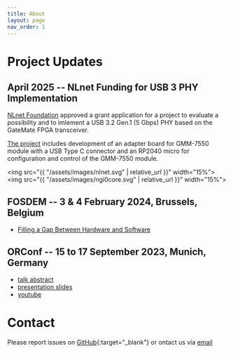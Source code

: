 ```yaml
---
title: About
layout: page
nav_order: 1
---
```

# Project Updates

##  April 2025 -- NLnet Funding for USB 3 PHY Implementation

[NLnet Foundation](https://nlnet.nl/)
approved a grant application for a project to evaluate
a possibility and to imlement a USB 3.2 Gen.1 (5&nbsp;Gbps) PHY based
on the GateMate FPGA transceiver.

[The project](https://nlnet.nl/project/GateMate-USB3-PHY/)
includes development of an adapter board for GMM-7550 module
with a USB Type C connector and an RP2040 micro for configuration and
control of the GMM-7550 module.

<img src="{{ "/assets/images/nlnet.svg" | relative_url }}" width="15%">
&nbsp;&nbsp;&nbsp;
<img src="{{ "/assets/images/ngi0core.svg" | relative_url }}" width="15%">

## FOSDEM -- 3 &amp; 4 February 2024, Brussels, Belgium

- [Filling a Gap Between Hardware and Software](https://fosdem.org/2024/schedule/event/fosdem-2024-2107-cologne-chip-gatemate-fpga-filling-a-gap-between-hardware-and-software-with-a-presentation-of-the-gmm-7550-module-/)

## ORConf -- 15 to 17 September 2023, Munich, Germany

- [talk abstract](https://orconf.org/#module-with-colognechip-gatemate-fpga-gmm-7550)
- [presentation slides](https://raw.githubusercontent.com/ak-fau/orconf23/master/gmm-7550/gmm-7550-orconf23_2023-09-15.pdf)
- [youtube](https://youtu.be/h0ak2YDY-Dk)

# Contact

Please report issues on [GitHub](https://github.com/gmm-7550/){:target="_blank"}
or ontact us via <a href="mailto:info@gmm7550.dev?subject=GMM-7550%20web%20inquiry">email</a>
